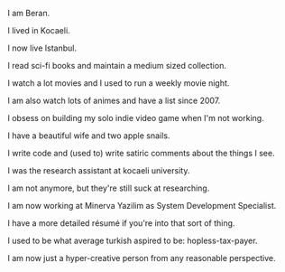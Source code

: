 I am Beran.

I lived in Kocaeli.

I now live Istanbul.

I read sci-fi books and maintain a medium sized collection.

I watch a lot movies and I used to run a weekly movie night.

I am also watch lots of animes and have a list since 2007.

I obsess on building my solo indie video game when I'm not working.

I have a beautiful wife and two apple snails.

I write code and (used to) write satiric comments about the things I see.

I was the research assistant at kocaeli university.

I am not anymore, but they're still suck at researching.

I am now working at Minerva Yazilim as System Development Specialist.

I have a more detailed résumé if you're into that sort of thing.

I used to be what average turkish aspired to be: hopless-tax-payer.

I am now just a hyper-creative person from any reasonable perspective.
